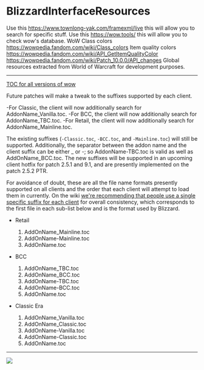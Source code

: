 # BlizzardInterfaceResources
Use this https://www.townlong-yak.com/framexml/live this will allow you to search for specific stuff.
Use this https://wow.tools/ this will allow you to check wow's database.
WoW Class colors https://wowpedia.fandom.com/wiki/Class_colors
Item quality colors https://wowpedia.fandom.com/wiki/API_GetItemQualityColor
https://wowpedia.fandom.com/wiki/Patch_10.0.0/API_changes
Global resources extracted from World of Warcraft for development purposes.

--------------------------------------------------------------------------------------------------------
[TOC for all versions of wow](https://github.com/Stanzilla/WoWUIBugs/issues/68#issuecomment-889431675)

Future patches will make a tweak to the suffixes supported by each client.

-For Classic, the client will now additionally search for AddonName_Vanilla.toc.
-For BCC, the client will now additionally search for AddonName_TBC.toc.
-For Retail, the client will now additionally search for AddonName_Mainline.toc.

The existing suffixes (<code class="notranslate">-Classic.toc</code>, <code class="notranslate">-BCC.toc</code>, and <code class="notranslate">-Mainline.toc</code>) will still be supported.
Additionally, the separator between the addon name and the client suffix can be either _ or -; so AddonName-TBC.toc is valid as well as AddOnName_BCC.toc.
The new suffixes will be supported in an upcoming client hotfix for patch 2.5.1 and 9.1, and are presently implemented on the patch 2.5.2 PTR.

For avoidance of doubt, these are all the file name formats presently supported on all clients and the order that each client will attempt to load them in currently. On the wiki [we're recommending that people use a single specific suffix for each client](https://wowpedia.fandom.com/wiki/TOC_format#Multiple_client_flavors) for overall consistency, which corresponds to the first file in each sub-list below and is the format used by Blizzard.

- Retail
  1. AddOnName_Mainline.toc
  2. AddOnName-Mainline.toc
  3. AddOnName.toc

- BCC
  1. AddOnName_TBC.toc
  2. AddOnName_BCC.toc
  3. AddOnName-TBC.toc
  4. AddOnName-BCC.toc
  5. AddOnName.toc

- Classic Era
  1. AddOnName_Vanilla.toc
  2. AddOnName_Classic.toc
  3. AddOnName-Vanilla.toc
  4. AddOnName-Classic.toc
  5. AddOnName.toc
------------------------------------------
![](https://i.imgur.com/ydZoLRQ.png)
